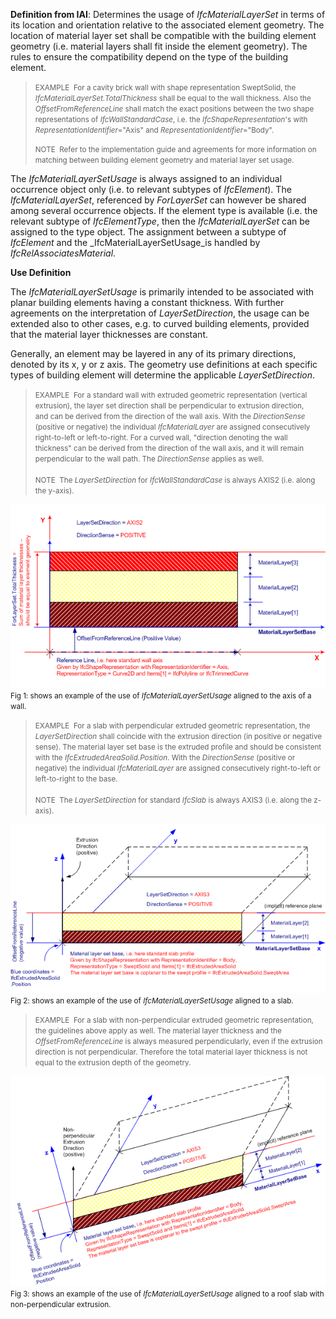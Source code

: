 ﻿**Definition
from IAI**: Determines the usage of _IfcMaterialLayerSet_ in terms of its location and orientation relative to the associated element geometry. The location of material layer set shall be compatible with the building element geometry (i.e. material layers shall fit inside the element geometry). The rules to ensure the compatibility depend on the type of the building element.

> <small>EXAMPLE &nbsp;For a
cavity brick wall with shape representation SweptSolid, the <i>IfcMaterialLayerSet.TotalThickness</i>
shall be equal to the wall thickness. Also the <i>OffsetFromReferenceLine</i>
shall match the exact positions between the two shape representations
of <i>IfcWallStandardCase</i>,
i.e. the <i>IfcShapeRepresentation</i>'s
with <i>RepresentationIdentifier</i>="Axis"
and <i>RepresentationIdentifier</i>="Body".</small>  
>   
> <small>NOTE
&nbsp;Refer to
the implementation guide and agreements for more information on
matching between building element geometry and material layer set usage.</small>

The _IfcMaterialLayerSetUsage_ is always assigned to an individual occurrence object only (i.e. to relevant subtypes of _IfcElement_). The _IfcMaterialLayerSet_, referenced by _ForLayerSet_ can however be shared among several occurrence objects. If the element type is available (i.e. the relevant subtype of _IfcElementType_, then the _IfcMaterialLayerSet_ can be assigned to the type object. The assignment between a&nbsp;subtype of _IfcElement_ and the _IfcMaterialLayerSetUsage_is handled by _IfcRelAssociatesMaterial_.

**Use
Definition**

The _IfcMaterialLayerSetUsage_ is primarily intended to be associated with planar building elements having a constant thickness. With further agreements on the interpretation of _LayerSetDirection_, the usage can be extended also to other cases, e.g. to curved building elements, provided that the material layer thicknesses are constant.

Generally, an element may be layered in any of its primary directions, denoted by its x, y or z axis. The geometry use definitions at each&nbsp;specific types of building element will determine the applicable&nbsp;_LayerSetDirection_.

> <small>EXAMPLE &nbsp;For a standard
wall with extruded
geometric representation (vertical extrusion), the layer set direction
shall be perpendicular to extrusion direction, and&nbsp;</small><small>can
be
derived from the direction of the wall axis. With the <i>DirectionSense</i></small><small><i>
</i>(positive or negative) the individual <i>IfcMaterialLayer</i>
are assigned&nbsp;consecutively right-to-left or left-to-right.
For a curved wall, "direction denoting the wall thickness" can be
derived from the direction of the wall axis, and it will remain
perpendicular to the
wall path. </small><small>The <i>DirectionSense</i></small><small><i>&nbsp;</i>applies
as well.<br><br>NOTE &nbsp;The <i>LayerSetDirection</i>
for <i>IfcWallStandardCase</i> is always AXIS2 (i.e. along
the y-axis).</small>

![Mls usage](../../../../../../figures/ifcmateriallayersetusage_wall-01.png)  
<small>Fig
1: shows an example of the use of <i>IfcMaterialLayerSetUsage</i>
aligned to the axis of a wall.</small>

> <small>EXAMPLE &nbsp;For a slab with
perpendicular
extruded geometric representation, the <i>LayerSetDirection</i>
shall
coincide with the extrusion direction (in positive or negative sense).
The material layer set base is the extruded profile and should be
consistent with the <i>IfcExtrudedAreaSolid.Position</i>.&nbsp;</small><small>With
the <i>DirectionSense</i></small><small><i>
</i>(positive or negative) the individual <i>IfcMaterialLayer</i>
are assigned&nbsp;consecutively right-to-left or left-to-right to
the base.<br><br>NOTE &nbsp;T</small><small>he
<i>LayerSetDirection</i>
for standard&nbsp;<i>IfcSlab</i> is always AXIS3 (i.e.
along
the z-axis).</small>

![Mls usage](../../../../../../figures/ifcmateriallayersetusage_slab-01.png)  
<small>Fig
2: shows an example of the use of <i>IfcMaterialLayerSetUsage</i>
aligned to a slab.</small>

> <small>EXAMPLE &nbsp;For a slab with
non-perpendicular
extruded geometric representation, the guidelines above apply as well</small><small>.
The material layer thickness and the <i>OffsetFromReferenceLine</i>
is always measured perpendicularly, even if the extrusion direction is
not perpendicular. Therefore the total material layer thickness is not
equal to the extrusion depth of the geometry.
</small>

![Mls usage](../../../../../../figures/ifcmateriallayersetusage_roofslab-01.png)  
<small>Fig
3: shows an example of the use of <i>IfcMaterialLayerSetUsage</i>
aligned to a roof slab with non-perpendicular extrusion.</small>
